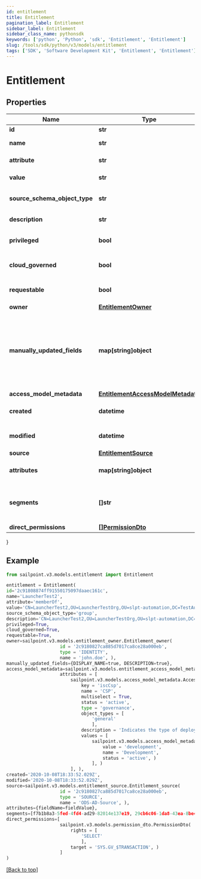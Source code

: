```yaml
---
id: entitlement
title: Entitlement
pagination_label: Entitlement
sidebar_label: Entitlement
sidebar_class_name: pythonsdk
keywords: ['python', 'Python', 'sdk', 'Entitlement', 'Entitlement']
slug: /tools/sdk/python/v3/models/entitlement
tags: ['SDK', 'Software Development Kit', 'Entitlement', 'Entitlement']
---
```


# Entitlement

## Properties

| Name | Type | Description | Notes |
| --- | --- | --- | --- |
| **id** | **str** | The entitlement id | [optional] |
| **name** | **str** | The entitlement name | [optional] |
| **attribute** | **str** | The entitlement attribute name | [optional] |
| **value** | **str** | The value of the entitlement | [optional] |
| **source_schema_object_type** | **str** | The object type of the entitlement from the source schema | [optional] |
| **description** | **str** | The description of the entitlement | [optional] |
| **privileged** | **bool** | True if the entitlement is privileged | [optional] |
| **cloud_governed** | **bool** | True if the entitlement is cloud governed | [optional] |
| **requestable** | **bool** | True if the entitlement is able to be directly requested | [optional] [default to False] |
| **owner** | [**EntitlementOwner**](entitlement-owner) |  | [optional] |
| **manually_updated_fields** | **map[string]object** | A map of entitlement fields that have been manually updated. The key is the field name in UPPER_SNAKE_CASE format, and the value is true or false to indicate if the field has been updated. | [optional] |
| **access_model_metadata** | [**EntitlementAccessModelMetadata**](entitlement-access-model-metadata) |  | [optional] |
| **created** | **datetime** | Time when the entitlement was created | [optional] |
| **modified** | **datetime** | Time when the entitlement was last modified | [optional] |
| **source** | [**EntitlementSource**](entitlement-source) |  | [optional] |
| **attributes** | **map[string]object** | A map of free-form key-value pairs from the source system | [optional] |
| **segments** | **[]str** | List of IDs of segments, if any, to which this Entitlement is assigned. | [optional] |
| **direct_permissions** | [**[]PermissionDto**](permission-dto) |  | [optional] |

}

## Example

```python
from sailpoint.v3.models.entitlement import Entitlement

entitlement = Entitlement(
id='2c91808874ff91550175097daaec161c',
name='LauncherTest2',
attribute='memberOf',
value='CN=LauncherTest2,OU=LauncherTestOrg,OU=slpt-automation,DC=TestAutomationAD,DC=local',
source_schema_object_type='group',
description='CN=LauncherTest2,OU=LauncherTestOrg,OU=slpt-automation,DC=TestAutomationAD,DC=local',
privileged=True,
cloud_governed=True,
requestable=True,
owner=sailpoint.v3.models.entitlement_owner.Entitlement_owner(
                    id = '2c9180827ca885d7017ca8ce28a000eb',
                    type = 'IDENTITY',
                    name = 'john.doe', ),
manually_updated_fields={DISPLAY_NAME=true, DESCRIPTION=true},
access_model_metadata=sailpoint.v3.models.entitlement_access_model_metadata.Entitlement_accessModelMetadata(
                    attributes = [
                        sailpoint.v3.models.access_model_metadata.AccessModelMetadata(
                            key = 'iscCsp',
                            name = 'CSP',
                            multiselect = True,
                            status = 'active',
                            type = 'governance',
                            object_types = [
                                'general'
                                ],
                            description = 'Indicates the type of deployment environment of an access item.',
                            values = [
                                sailpoint.v3.models.access_model_metadata_values_inner.AccessModelMetadata_values_inner(
                                    value = 'development',
                                    name = 'Development',
                                    status = 'active', )
                                ], )
                        ], ),
created='2020-10-08T18:33:52.029Z',
modified='2020-10-08T18:33:52.029Z',
source=sailpoint.v3.models.entitlement_source.Entitlement_source(
                    id = '2c9180827ca885d7017ca8ce28a000eb',
                    type = 'SOURCE',
                    name = 'ODS-AD-Source', ),
attributes={fieldName=fieldValue},
segments=[f7b1b8a3-5fed-4fd4-ad29-82014e137e19, 29cb6c06-1da8-43ea-8be4-b3125f248f2a],
direct_permissions=[
                    sailpoint.v3.models.permission_dto.PermissionDto(
                        rights = [
                            'SELECT'
                            ],
                        target = 'SYS.GV_$TRANSACTION', )
                    ]
)

```

[[Back to top]](#)
